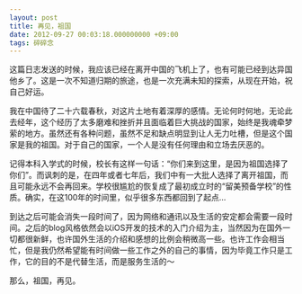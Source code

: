 ```yaml
---
layout: post
title: 再见，祖国
date: 2012-09-27 00:03:18.000000000 +09:00
tags: 碎碎念
---
```

这篇日志发送的时候，我应该已经在离开中国的飞机上了，也有可能已经到达异国他乡了。这是一次不知道归期的旅途，也是一次充满未知的探索，从现在开始，祝自己好运。

我在中国待了二十六载春秋，对这片土地有着深厚的感情。无论何时何地，无论此去经年，这个经历了太多磨难和挫折并且面临着巨大挑战的国家，始终是我魂牵梦萦的地方。虽然还有各种问题，虽然不足和缺点明显到让人无力吐槽，但是这个国家是我的祖国。对于自己的国家，一个人是没有任何理由和立场去厌恶的。

记得本科入学式的时候，校长有这样一句话：“你们来到这里，是因为祖国选择了你们”。而讽刺的是，在四年或者七年后，我们中有一大批人选择了离开祖国，而且可能永远不会再回来。学校很尴尬的恢复成了最初成立时的“留美预备学校”的性质。确实，在这100年的时间里，似乎很多东西都回到了起点…

到达之后可能会消失一段时间了，因为网络和通讯以及生活的安定都会需要一段时间。之后的blog风格依然会以iOS开发的技术的入门介绍为主，当然因为在国外一切都很新鲜，也许国外生活的介绍和感想的比例会稍微高一些。也许工作会相当忙，但是我仍然希望能有时间做一些工作之外的自己的事情，因为毕竟工作只是工作，它的目的不是代替生活，而是服务生活的～

那么，祖国，再见。
